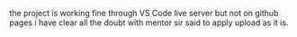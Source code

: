 the project is working fine through VS Code live server but not on github pages i have clear all the doubt with mentor sir said to apply upload as it is.
